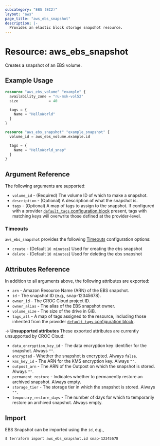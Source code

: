 ```yaml
---
subcategory: "EBS (EC2)"
layout: "aws"
page_title: "aws_ebs_snapshot"
description: |-
  Provides an elastic block storage snapshot resource.
---
```


# Resource: aws_ebs_snapshot

Creates a snapshot of an EBS volume.

## Example Usage

```terraform
resource "aws_ebs_volume" "example" {
  availability_zone = "ru-msk-vol52"
  size              = 40

  tags = {
    Name = "HelloWorld"
  }
}

resource "aws_ebs_snapshot" "example_snapshot" {
  volume_id = aws_ebs_volume.example.id

  tags = {
    Name = "HelloWorld_snap"
  }
}
```

## Argument Reference

The following arguments are supported:

* `volume_id` - (Required) The volume ID of which to make a snapshot.
* `description` - (Optional) A description of what the snapshot is.
* `tags` - (Optional) A map of tags to assign to the snapshot. If configured with a provider [`default_tags` configuration block][default-tags] present, tags with matching keys will overwrite those defined at the provider-level.

### Timeouts

`aws_ebs_snapshot` provides the following
[Timeouts](https://www.terraform.io/docs/configuration/blocks/resources/syntax.html#operation-timeouts) configuration options:

- `create` - (Default `10 minutes`) Used for creating the ebs snapshot
- `delete` - (Default `10 minutes`) Used for deleting the ebs snapshot

## Attributes Reference

In addition to all arguments above, the following attributes are exported:

* `arn` - Amazon Resource Name (ARN) of the EBS snapshot.
* `id` - The snapshot ID (e.g., snap-12345678).
* `owner_id` - The CROC Cloud project ID.
* `owner_alias` - The alias of the EBS snapshot owner.
* `volume_size` - The size of the drive in GiB.
* `tags_all` - A map of tags assigned to the resource, including those inherited from the provider [`default_tags` configuration block][default-tags].

->  **Unsupported attributes**
These exported attributes are currently unsupported by CROC Cloud:

* `data_encryption_key_id` - The data encryption key identifier for the snapshot. Always `""`.
* `encrypted` - Whether the snapshot is encrypted. Always `false`.
* `kms_key_id` - The ARN for the KMS encryption key. Always `""`.
* `outpost_arn` - The ARN of the Outpost on which the snapshot is stored. Always `""`.
* `permanent_restore` - Indicates whether to permanently restore an archived snapshot. Always empty.
* `storage_tier` - The storage tier in which the snapshot is stored. Always `""`.
* `temporary_restore_days` - The number of days for which to temporarily restore an archived snapshot. Always empty.

## Import

EBS Snapshot can be imported using the `id`, e.g.,

```
$ terraform import aws_ebs_snapshot.id snap-12345678
```

[default-tags]: https://www.terraform.io/docs/providers/aws/index.html#default_tags-configuration-block
